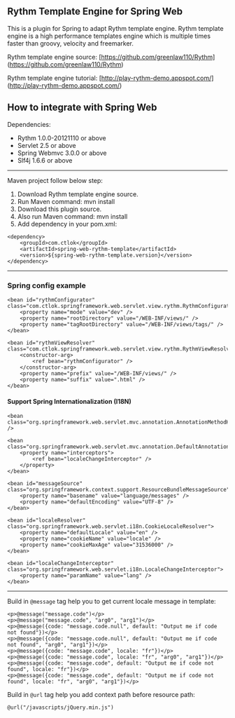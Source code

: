 ## Rythm Template Engine for Spring Web

This is a plugin for Spring to adapt Rythm template engine. 
Rythm template engine is a high performance templates engine which is multiple times faster than groovy, velocity and freemarker.

Rythm template engine source: [https://github.com/greenlaw110/Rythm] (https://github.com/greenlaw110/Rythm)

Rythm template engine tutorial: [http://play-rythm-demo.appspot.com/] (http://play-rythm-demo.appspot.com/)


## How to integrate with Spring Web

Dependencies:

* Rythm 1.0.0-20121110 or above
* Servlet 2.5 or above
* Spring Webmvc 3.0.0 or above
* Slf4j 1.6.6 or above

***

Maven project follow below step:

1. Download Rythm template engine source.
2. Run Maven command: mvn install
3. Download this plugin source.
4. Also run Maven command: mvn install
5. Add dependency in your pom.xml:

```
<dependency>
    <groupId>com.ctlok</groupId>
    <artifactId>spring-web-rythm-template</artifactId>
    <version>${spring-web-rythm-template.version}</version>
</dependency>
```

***

### Spring config example

```
<bean id="rythmConfigurator" class="com.ctlok.springframework.web.servlet.view.rythm.RythmConfigurator">
    <property name="mode" value="dev" />
    <property name="rootDirectory" value="/WEB-INF/views/" />
    <property name="tagRootDirectory" value="/WEB-INF/views/tags/" />
</bean>

<bean id="rythmViewResolver" class="com.ctlok.springframework.web.servlet.view.rythm.RythmViewResolver">
    <constructor-arg>
        <ref bean="rythmConfigurator" />
    </constructor-arg>
    <property name="prefix" value="/WEB-INF/views/" />
    <property name="suffix" value=".html" />
</bean>
```

#### Support Spring Internationalization (I18N)

```
<bean class="org.springframework.web.servlet.mvc.annotation.AnnotationMethodHandlerAdapter" />
    
<bean class="org.springframework.web.servlet.mvc.annotation.DefaultAnnotationHandlerMapping">
    <property name="interceptors">
        <ref bean="localeChangeInterceptor" />
    </property>
</bean>

<bean id="messageSource" class="org.springframework.context.support.ResourceBundleMessageSource">
    <property name="basename" value="language/messages" />
    <property name="defaultEncoding" value="UTF-8" />
</bean>

<bean id="localeResolver" class="org.springframework.web.servlet.i18n.CookieLocaleResolver">
    <property name="defaultLocale" value="en" />
    <property name="cookieName" value="locale" />
    <property name="cookieMaxAge" value="31536000" />
</bean>

<bean id="localeChangeInterceptor" class="org.springframework.web.servlet.i18n.LocaleChangeInterceptor">
    <property name="paramName" value="lang" />
</bean>
```

***

Build in `@message` tag help you to get current locale message in template: 

```
<p>@message("message.code")</p>
<p>@message("message.code", "arg0", "arg1")</p>
<p>@message({code: "message.code.null", default: "Output me if code not found"})</p>
<p>@message({code: "message.code.null", default: "Output me if code not found", "arg0", "arg1"})</p>
<p>@message({code: "message.code", locale: "fr"})</p>
<p>@message({code: "message.code", locale: "fr", "arg0", "arg1"})</p>
<p>@message({code: "message.code", default: "Output me if code not found", locale: "fr"})</p>
<p>@message({code: "message.code", default: "Output me if code not found", locale: "fr", "arg0", "arg1"})</p>
```

Build in `@url` tag help you add context path before resource path:

```
@url("/javascripts/jQuery.min.js")
```